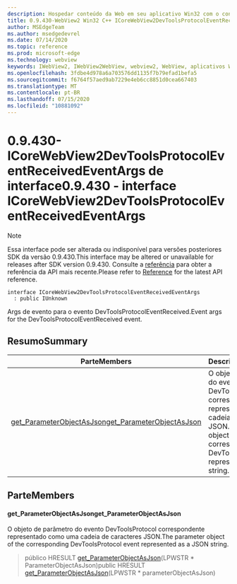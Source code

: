 ```yaml
---
description: Hospedar conteúdo da Web em seu aplicativo Win32 com o controle WebView2 do Microsoft Edge
title: 0.9.430-WebView2 Win32 C++ ICoreWebView2DevToolsProtocolEventReceivedEventArgs
author: MSEdgeTeam
ms.author: msedgedevrel
ms.date: 07/14/2020
ms.topic: reference
ms.prod: microsoft-edge
ms.technology: webview
keywords: IWebView2, IWebView2WebView, webview2, WebView, aplicativos Win32, Win32, Edge, ICoreWebView2, ICoreWebView2Host, controle do navegador, HTML Edge
ms.openlocfilehash: 3fdbe4d978a6a703576dd1135f7b79efad1befa5
ms.sourcegitcommit: f6764f57aed9ab7229e4eb6cc8851d0cea667403
ms.translationtype: MT
ms.contentlocale: pt-BR
ms.lasthandoff: 07/15/2020
ms.locfileid: "10881092"
---
```

# <span data-ttu-id="e346e-104">0.9.430-ICoreWebView2DevToolsProtocolEventReceivedEventArgs de interface</span><span class="sxs-lookup"><span data-stu-id="e346e-104">0.9.430 - interface ICoreWebView2DevToolsProtocolEventReceivedEventArgs</span></span> 

> [!NOTE]
> <span data-ttu-id="e346e-105">Essa interface pode ser alterada ou indisponível para versões posteriores SDK da versão 0.9.430.</span><span class="sxs-lookup"><span data-stu-id="e346e-105">This interface may be altered or unavailable for releases after SDK version 0.9.430.</span></span> <span data-ttu-id="e346e-106">Consulte a [referência](../../../webview2-api-reference.md) para obter a referência da API mais recente.</span><span class="sxs-lookup"><span data-stu-id="e346e-106">Please refer to [Reference](../../../webview2-api-reference.md) for the latest API reference.</span></span>

```
interface ICoreWebView2DevToolsProtocolEventReceivedEventArgs
  : public IUnknown
```

<span data-ttu-id="e346e-107">Args de evento para o evento DevToolsProtocolEventReceived.</span><span class="sxs-lookup"><span data-stu-id="e346e-107">Event args for the DevToolsProtocolEventReceived event.</span></span>

## <span data-ttu-id="e346e-108">Resumo</span><span class="sxs-lookup"><span data-stu-id="e346e-108">Summary</span></span>

 <span data-ttu-id="e346e-109">Parte</span><span class="sxs-lookup"><span data-stu-id="e346e-109">Members</span></span>                        | <span data-ttu-id="e346e-110">Descrições</span><span class="sxs-lookup"><span data-stu-id="e346e-110">Descriptions</span></span>
--------------------------------|---------------------------------------------
[<span data-ttu-id="e346e-111">get_ParameterObjectAsJson</span><span class="sxs-lookup"><span data-stu-id="e346e-111">get_ParameterObjectAsJson</span></span>](#get_parameterobjectasjson) | <span data-ttu-id="e346e-112">O objeto de parâmetro do evento DevToolsProtocol correspondente representado como uma cadeia de caracteres JSON.</span><span class="sxs-lookup"><span data-stu-id="e346e-112">The parameter object of the corresponding DevToolsProtocol event represented as a JSON string.</span></span>

## <span data-ttu-id="e346e-113">Parte</span><span class="sxs-lookup"><span data-stu-id="e346e-113">Members</span></span>

#### <span data-ttu-id="e346e-114">get_ParameterObjectAsJson</span><span class="sxs-lookup"><span data-stu-id="e346e-114">get_ParameterObjectAsJson</span></span> 

<span data-ttu-id="e346e-115">O objeto de parâmetro do evento DevToolsProtocol correspondente representado como uma cadeia de caracteres JSON.</span><span class="sxs-lookup"><span data-stu-id="e346e-115">The parameter object of the corresponding DevToolsProtocol event represented as a JSON string.</span></span>

> <span data-ttu-id="e346e-116">público HRESULT [get_ParameterObjectAsJson](#get_parameterobjectasjson)(LPWSTR \* ParameterObjectAsJson)</span><span class="sxs-lookup"><span data-stu-id="e346e-116">public HRESULT [get_ParameterObjectAsJson](#get_parameterobjectasjson)(LPWSTR \* parameterObjectAsJson)</span></span>

